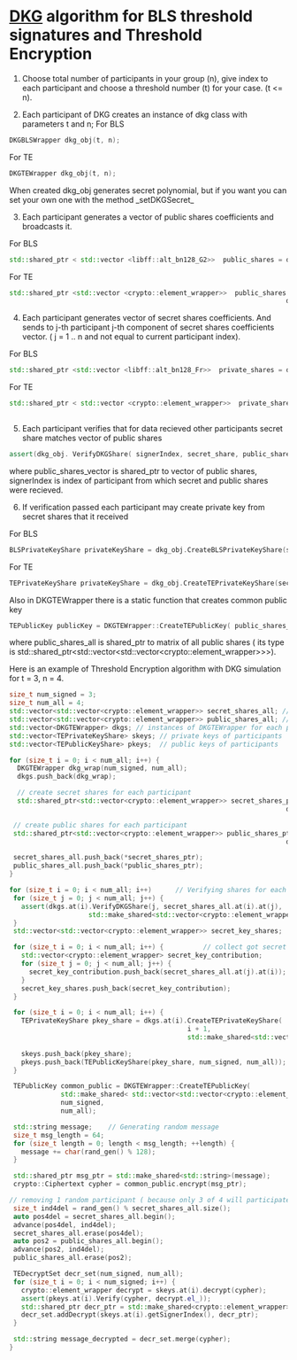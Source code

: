 # [DKG](https://doi.org/10.1007%2F3-540-48910-X_21) algorithm for BLS threshold signatures and Threshold Encryption

<!-- SPDX-License-Identifier: (AGPL-3.0-only OR CC-BY-4.0) -->

1.  Choose total number of participants in your group (n), give index to each participant and choose a threshold number (t) for your case. (t &lt;= n).

2.  Each participant of DKG creates an instance of dkg class with parameters t and n;
    For BLS

```cpp
DKGBLSWrapper dkg_obj(t, n);
```

For TE

```cpp
DKGTEWrapper dkg_obj(t, n);
```

When created dkg_obj generates secret polynomial, but if you want you can set your own one with the method \_setDKGSecret_

3.  Each participant generates a vector of public shares coefficients and broadcasts it.

For BLS

```cpp
std::shared_ptr < std::vector <libff::alt_bn128_G2>>  public_shares = dkg_obj.createDKGPublicShares();
```

For TE

```cpp
std::shared_ptr <std::vector <crypto::element_wrapper>>  public_shares =
                                                                      dkg_obj.createDKGPublicShares();
```

4.  Each participant generates vector of secret shares coefficients. And sends to j-th participant j-th component of secret shares coefficients vector. ( j = 1 .. n and not equal to current participant index).

For BLS

```cpp
std::shared_ptr <std::vector <libff::alt_bn128_Fr>>  private_shares = dkg_obj.createDKGSecretShares();
```

For TE

```cpp
std::shared_ptr < std::vector <crypto::element_wrapper>>  private_shares =
                                                                       dkg_obj.createDKGSecretShares();
```

5.  Each participant verifies that for data recieved other participants  secret share matches vector of public shares

```cpp
assert(dkg_obj. VerifyDKGShare( signerIndex, secret_share, public_shares_vector));
```

where public_shares_vector is shared_ptr to vector of public shares, signerIndex is index of participant from which secret and public shares were recieved.

6.  If verification passed each participant may create private key from secret shares that it received

For BLS

```cpp
BLSPrivateKeyShare privateKeyShare = dkg_obj.CreateBLSPrivateKeyShare(secret_shares_vector);
```

For TE

```cpp
TEPrivateKeyShare privateKeyShare = dkg_obj.CreateTEPrivateKeyShare(secret_shares_vector);
```

Also in DKGTEWrapper there is a static function that creates common public key

```cpp
TEPublicKey publicKey = DKGTEWrapper::CreateTEPublicKey( public_shares_all, t, n);
```

where public_shares_all is shared_ptr to matrix of all public shares ( its type is std::shared_ptr&lt;std::vector&lt;std::vector&lt;crypto::element_wrapper>>>).

Here is an example of Threshold Encryption algorithm with DKG simulation for t = 3, n = 4.

```cpp
size_t num_signed = 3;
size_t num_all = 4;
std::vector<std::vector<crypto::element_wrapper>> secret_shares_all; // matrix of all secret shares
std::vector<std::vector<crypto::element_wrapper>> public_shares_all; //// matrix of all public shares
std::vector<DKGTEWrapper> dkgs; // instances of DKGTEWrapper for each participant
std::vector<TEPrivateKeyShare> skeys; // private keys of participants
std::vector<TEPublicKeyShare> pkeys;  // public keys of participants

for (size_t i = 0; i < num_all; i++) {
  DKGTEWrapper dkg_wrap(num_signed, num_all);
  dkgs.push_back(dkg_wrap);

  // create secret shares for each participant
  std::shared_ptr<std::vector<crypto::element_wrapper>> secret_shares_ptr =
                                                                      dkg_wrap.createDKGSecretShares();

 // create public shares for each participant
 std::shared_ptr<std::vector<crypto::element_wrapper>> public_shares_ptr =
                                                                      dkg_wrap.createDKGPublicShares();

 secret_shares_all.push_back(*secret_shares_ptr);
 public_shares_all.push_back(*public_shares_ptr);
}

for (size_t i = 0; i < num_all; i++)      // Verifying shares for each participant
 for (size_t j = 0; j < num_all; j++) {
   assert(dkgs.at(i).VerifyDKGShare(j, secret_shares_all.at(i).at(j),
                    std::make_shared<std::vector<crypto::element_wrapper>>(public_shares_all.at(i))));
 }
 std::vector<std::vector<crypto::element_wrapper>> secret_key_shares;

 for (size_t i = 0; i < num_all; i++) {          // collect got secret shares in a vector
   std::vector<crypto::element_wrapper> secret_key_contribution;
   for (size_t j = 0; j < num_all; j++) {
     secret_key_contribution.push_back(secret_shares_all.at(j).at(i));
   }
   secret_key_shares.push_back(secret_key_contribution);
 }

 for (size_t i = 0; i < num_all; i++) {
   TEPrivateKeyShare pkey_share = dkgs.at(i).CreateTEPrivateKeyShare(
                                             i + 1,
                                             std::make_shared<std::vector<crypto::element_wrapper>>(
                                                                              secret_key_shares.at(i)));
   skeys.push_back(pkey_share);
   pkeys.push_back(TEPublicKeyShare(pkey_share, num_signed, num_all));
 }

 TEPublicKey common_public = DKGTEWrapper::CreateTEPublicKey(
             std::make_shared< std::vector<std::vector<crypto::element_wrapper>>>(public_shares_all),
             num_signed,
             num_all);

 std::string message;    // Generating random message
 size_t msg_length = 64;
 for (size_t length = 0; length < msg_length; ++length) {
   message += char(rand_gen() % 128);
 }

 std::shared_ptr msg_ptr = std::make_shared<std::string>(message);
 crypto::Ciphertext cypher = common_public.encrypt(msg_ptr);

// removing 1 random participant ( because only 3 of 4 will participate)
 size_t ind4del = rand_gen() % secret_shares_all.size();
 auto pos4del = secret_shares_all.begin();
 advance(pos4del, ind4del);
 secret_shares_all.erase(pos4del);
 auto pos2 = public_shares_all.begin();
 advance(pos2, ind4del);
 public_shares_all.erase(pos2);

 TEDecryptSet decr_set(num_signed, num_all);
 for (size_t i = 0; i < num_signed; i++) {
   crypto::element_wrapper decrypt = skeys.at(i).decrypt(cypher);
   assert(pkeys.at(i).Verify(cypher, decrypt.el_));
   std::shared_ptr decr_ptr = std::make_shared<crypto::element_wrapper>(decrypt);
   decr_set.addDecrypt(skeys.at(i).getSignerIndex(), decr_ptr);
 }

 std::string message_decrypted = decr_set.merge(cypher);
}
```
